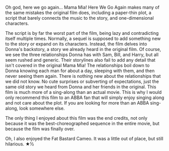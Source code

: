 Oh god, here we go again… Mama Mia! Here We Go Again makes many of the same mistakes the original film does, including a paper-thin plot, a script that barely connects the music to the story, and one-dimensional characters.

The script is by far the worst part of the film, being lazy and contradicting itself multiple times. Normally, a sequel is supposed to add something new to the story or expand on its characters. Instead, the film delves into Donna's backstory, a story we already heard in the original film. Of course, we see the three relationships Donna has with Sam, Bill, and Harry, but all seem rushed and generic. Their storylines also fail to add any detail that isn't covered in the original Mama Mia! The relationships boil down to Donna knowing each man for about a day, sleeping with them, and then never seeing them again. There is nothing new about the relationships that we did not know. No cute surprises or subverting of expectations, just the same old story we heard from Donna and her friends in the original. This film is much more of a sing-along than an actual movie. This is why I would only recommend this film to an ABBA fan that will simply enjoy singing along and not care about the plot. If you are looking for more than an ABBA sing-along, look somewhere else.

The only thing I enjoyed about this film was the end credits, not only because it was the best-choreographed sequence in the entire movie, but because the film was finally over.

Oh, I also enjoyed the Fat Bastard Cameo. It was a little out of place, but still hilarious. ★½